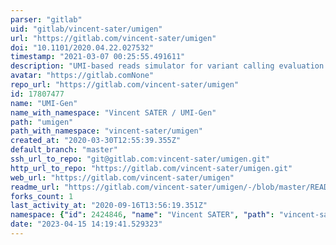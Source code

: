 ```yaml
---
parser: "gitlab"
uid: "gitlab/vincent-sater/umigen"
url: "https://gitlab.com/vincent-sater/umigen"
doi: "10.1101/2020.04.22.027532"
timestamp: "2021-03-07 00:25:55.491611"
description: "UMI-based reads simulator for variant calling evaluation in paired-end sequencing NGS libraries"
avatar: "https://gitlab.comNone"
repo_url: "https://gitlab.com/vincent-sater/umigen"
id: 17807477
name: "UMI-Gen"
name_with_namespace: "Vincent SATER / UMI-Gen"
path: "umigen"
path_with_namespace: "vincent-sater/umigen"
created_at: "2020-03-30T12:55:39.355Z"
default_branch: "master"
ssh_url_to_repo: "git@gitlab.com:vincent-sater/umigen.git"
http_url_to_repo: "https://gitlab.com/vincent-sater/umigen.git"
web_url: "https://gitlab.com/vincent-sater/umigen"
readme_url: "https://gitlab.com/vincent-sater/umigen/-/blob/master/README.md"
forks_count: 1
last_activity_at: "2020-09-16T13:56:19.351Z"
namespace: {"id": 2424846, "name": "Vincent SATER", "path": "vincent-sater", "kind": "user", "full_path": "vincent-sater", "parent_id": null, "avatar_url": "https://secure.gravatar.com/avatar/d9fc92fe0b2320d7499e5fcc62a52336?s=80&d=identicon", "web_url": "https://gitlab.com/vincent-sater"}
date: "2023-04-15 14:19:41.529323"
---
```


